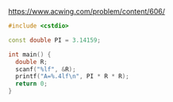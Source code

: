 https://www.acwing.com/problem/content/606/

```c++
#include <cstdio>

const double PI = 3.14159;

int main() {
  double R;
  scanf("%lf", &R);
  printf("A=%.4lf\n", PI * R * R);
  return 0;
}
```
